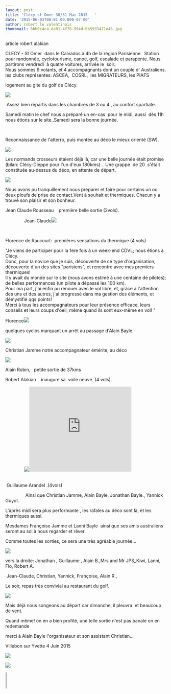 ```yaml
---
layout: post
title: 'Clécy st Omer 30/31 Mai 2015   '
date: '2015-06-03T08:01:00.000-07:00'
author: robert le valentinois
thumbnail: 6bb0c4ca-da01-4f78-994d-6b5933471e46.jpg
---
```

article robert alakian

 CLECY - St Omer&nbsp; dans le Calvados à 4h de la région Parisienne.&nbsp; Station&nbsp; pour randonnée, cyclotourisme, canoë, golf, escalade et parapente. Nous partirons vendredi&nbsp; à quatre voitures, arrivée le&nbsp; soir.  
 Nous sommes 9 volants, et 4 accompagnants dont un couple d' Australiens.  
 les clubs représentes: ASCEA,&nbsp; COSRL,&nbsp; les MIGRATEURS, les PIAFS

  

 logement au gite du golf de Clécy.&nbsp;&nbsp;

[![](c1bce00d-c28d-42dd-93f3-0c956bf26add.jpg)](9a251569-51d4-4628-ac6c-e5fe331a4ab4.jpg)

 &nbsp;Assez bien répartis dans les chambres de 3 ou 4 , au confort spartiate.&nbsp;

  

Samedi matin le chef nous a préparé un en-cas &nbsp;pour le midi, aussi &nbsp;dès 11h nous étions sur le site..Samedi sera la bonne journée.

 &nbsp;&nbsp;

 Reconnaissance de l'atterro, puis montée au déco le mieux orienté (SW).

[![](1b8e046c-e1f5-4d73-8878-8b5b040ef9e2.jpg)](b24f5d82-c144-4d94-9e72-8fb377a0e130.jpg)

  

 Les normands crosseurs étaient déjà là, car une belle journée était promise (bilan: Clécy-Dieppe pour l'un d'eux 180kms) .&nbsp; Une grappe&nbsp; de 20&nbsp; s'était constituée au-dessus du déco, en attente de départ.  

[![](d66f970e-6d0c-4821-b6ed-a22158b2f7f5.jpg)](81a0a6d6-41f5-4f79-aaee-8d5f103b310a.jpg)
  
 Nous avons pu tranquillement nous préparer et faire pour certains un ou deux ploufs de prise de contact.Vent à souhait et thermiques. Chacun y a trouvé son plaisir et son bonheur.  
  
Jean Claude Rousseau &nbsp;&nbsp; première belle sortie (2vols).

&nbsp;&nbsp;&nbsp;&nbsp;&nbsp;&nbsp;&nbsp;&nbsp;&nbsp;&nbsp;&nbsp;&nbsp;&nbsp;&nbsp; Jean-Claude[![](93ae6447-8b1c-4b8b-a7da-b036a7c8c819.jpg)](d1bd2342-7a23-4cab-bb7e-b00413ca2bfa.jpg)

&nbsp;&nbsp;&nbsp;&nbsp;&nbsp;&nbsp;&nbsp;&nbsp;&nbsp;&nbsp;&nbsp;&nbsp;&nbsp;&nbsp;&nbsp; &nbsp;

 Florence de Raucourt:&nbsp; premières sensations du thermique (4 vols)  

 "Je viens de participer pour la 1ere fois à un week-end CDVL; nous étions à Clécy.  
 Donc, pour la novice que je suis, découverte de ce type d'organisation, découverte d'un des sites "parisiens", et rencontre avec mes premiers thermiques!  
 Il y avait du monde sur le site (nous avons estimé à une centaine de pilotes); de belles performances (un pilote a dépassé les 100 km).  
 Pour ma part, j'ai enfin pu renouer avec le vol libre, et, grâce à l'attention des uns et des autres, j'ai progressé dans ma gestion des éléments, et démystifié qqs points!  
 Merci à tous les accompagnateurs pour leur présence efficace, leurs conseils et leurs coups d'oeil, même quand ils sont eux-même en vol! "  

 Florence[![](1e577bcf-098e-43ca-9e4e-0e59bb3ab532.jpg)](f46b541c-b03a-4f33-85d8-a0760ac563a8.jpg)

  
 quelques cyclos marquant un arrêt au passage d'Alain Bayle.  

[![](5396e4bb-1374-4020-b260-d9a6ab6ed32e.jpg)](9f6b7529-5862-40ab-bca0-13835e337a67.jpg)
  
 Christian Jamme notre accompagnateur émérite, au déco  

[![](ffcb5fc8-9770-4b34-bcc5-b780e2faa73e.jpg)](bc8bffb9-bfae-413f-b171-f67d3f92d9be.jpg)
  
  

 Alain Robin,&nbsp;&nbsp; petite sortie de 37kms  
  
 Robert Alakian&nbsp;&nbsp;&nbsp; inaugure sa&nbsp; voile neuve&nbsp; (4 vols).

&nbsp;&nbsp;&nbsp;&nbsp;&nbsp;&nbsp;&nbsp;&nbsp;&nbsp;&nbsp;&nbsp;&nbsp;&nbsp;&nbsp;&nbsp;[![](41d94ace-9575-467c-8c3c-fc4e03fa41cc.jpg)](44b3493f-b90e-4067-a49f-ff2b7d57082b.jpg)<iframe allowfullscreen class="YOUTUBE-iframe-video" data-thumbnail-src="https://i.ytimg.com/vi/GyFqlQsdW8w/0.jpg" frameborder="0" height="266" src="https://www.youtube.com/embed/GyFqlQsdW8w?feature=player_embedded" width="320"></iframe>

&nbsp;&nbsp;&nbsp;&nbsp;&nbsp;&nbsp;&nbsp;&nbsp;&nbsp;&nbsp;&nbsp;&nbsp;&nbsp;&nbsp;&nbsp;&nbsp;  
&nbsp;Guillaume Arandel .(4vols)

&nbsp;&nbsp;&nbsp;&nbsp;&nbsp;&nbsp;&nbsp;&nbsp;&nbsp;&nbsp;&nbsp;&nbsp;&nbsp;&nbsp;&nbsp; Ainsi que Christian Jamme, Alain Bayle, Jonathan Bayle., Yannick Guyot.

 L'après midi sera plus performante , les rafales au déco sont là, et les thermiques aussi.

  

 Mesdames Françoise Jamme et Lanni Bayle&nbsp; ainsi que ses amis australiens seront au sol à nous regarder et rêver.

 Comme toutes les sorties, ce sera une très agréable journée…

[![](fba4bf47-33a2-4449-9143-b488d94c7ffb.jpg)](91ed9850-f5bc-482e-b5de-8726458b7569.jpg)

  

 vers la droite: Jonathan , Guillaume , Alain B.,Mrs and Mr JPS\_Kiwi, Lanni, Flo, Robert A.

 &nbsp;Jean-Claude, Christian, Yannick, Françoise, Alain R.,

 Le soir, repas très convivial au restaurant du golf.&nbsp;

[![](b614f0f0-5622-4583-9e5a-b48e3a1901b9.jpg)](9d3a3d6b-959b-4261-aefc-667245dccad2.jpg)

  

 Mais déjà nous songeons au départ car dimanche, il pleuvra&nbsp; et beaucoup de vent.

  

 Quand même! on en a bien profité, une telle sortie n'est pas banale on en redemande

  

 merci à Alain Bayle l'organisateur et son assistant Christian...  
  
Villebon sur Yvette 4 Juin 2015  

[![](de17f663-7b3f-4d9b-ae26-139b05d932cd.jpg)](0571fab4-3b6d-47b4-a1c7-d5b9664eea3f.jpg)
  
  
  
[![](3147e00c-6e99-499a-ad10-3788d515b31e.jpg)](3efa5128-9324-4b89-aa47-8bffd89cc0e4.jpg)  
  
  
  
  

|   
 |   
 |

  
  
  

